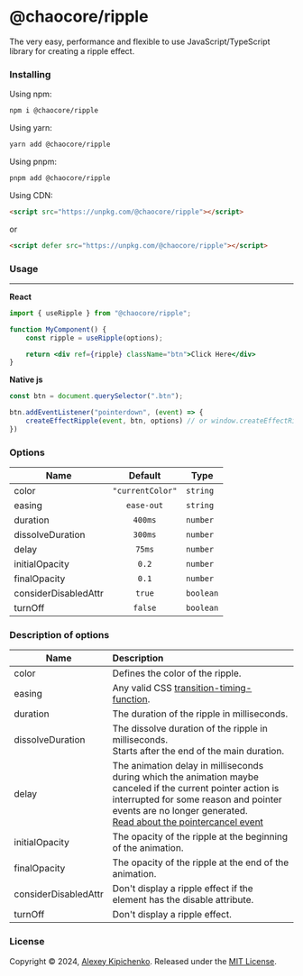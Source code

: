 # @chaocore/ripple

The very easy, performance and flexible to use JavaScript/TypeScript library for creating a ripple effect.

### Installing

Using npm:

```bash
npm i @chaocore/ripple
```

Using yarn:

```bash
yarn add @chaocore/ripple
```

Using pnpm:

```bash
pnpm add @chaocore/ripple
```

Using CDN:

```html
<script src="https://unpkg.com/@chaocore/ripple"></script>
```

or

```html
<script defer src="https://unpkg.com/@chaocore/ripple"></script>
```

### Usage
- - -

**React**

```jsx
import { useRipple } from "@chaocore/ripple";

function MyComponent() {
    const ripple = useRipple(options);

    return <div ref={ripple} className="btn">Click Here</div>
}
```

**Native js**

```js
const btn = document.querySelector(".btn");

btn.addEventListener("pointerdown", (event) => {
    createEffectRipple(event, btn, options) // or window.createEffectRipple
})
```

### Options

| Name                 |     Default      | Type      | 
|----------------------|:----------------:|-----------|
| color                | `"currentColor"` | `string`  |
| easing               |    `ease-out`    | `string`  |
| duration             |     `400ms`      | `number`  |
| dissolveDuration     |     `300ms`      | `number`  |
| delay                |      `75ms`      | `number`  |
| initialOpacity       |      `0.2`       | `number`  |
| finalOpacity         |      `0.1`       | `number`  |
| considerDisabledAttr |      `true`      | `boolean` |
| turnOff              |     `false`      | `boolean` |

### Description of options

| Name                 | Description                                                                                                                                                                                                                                                                                                   | 
|----------------------|:--------------------------------------------------------------------------------------------------------------------------------------------------------------------------------------------------------------------------------------------------------------------------------------------------------------|
| color                | Defines the color of the ripple.                                                                                                                                                                                                                                                                              |
| easing               | Any valid CSS [transition-timing-function](https://developer.mozilla.org/en-US/docs/Web/CSS/transition-timing-function).                                                                                                                                                                                      |
| duration             | The duration of the ripple in milliseconds.                                                                                                                                                                                                                                                                   |
| dissolveDuration     | The dissolve duration of the ripple in milliseconds.<br/>Starts after the end of the main duration.                                                                                                                                                                                                           |
| delay                | The animation delay in milliseconds during which the animation maybe canceled if the current pointer action is interrupted for some reason and pointer events are no longer generated.<br/>[Read about the pointercancel event](https://developer.mozilla.org/en-US/docs/Web/API/Element/pointercancel_event) |
| initialOpacity       | The opacity of the ripple at the beginning of the animation.                                                                                                                                                                                                                                                  |
| finalOpacity         | The opacity of the ripple at the end of the animation.                                                                                                                                                                                                                                                        |
| considerDisabledAttr | Don't display a ripple effect if the element has the disable attribute.                                                                                                                                                                                                                                       |
| turnOff              | Don't display a ripple effect.                                                                                                                                                                                                                                                                                |

### License
Copyright © 2024, [Alexey Kipichenko](https://github.com/Kipicenko).
Released under the [MIT License](LICENSE).